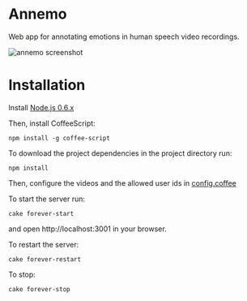 Annemo
======

Web app for annotating emotions in human speech video recordings.

![annemo screenshot](https://github.com/ilyabo/annemo/raw/master/doc/screenshot.png)


Installation
======
Install [Node.js 0.6.x](http://nodejs.org/dist/v0.6.16/docs/#)

Then, install CoffeeScript:

    npm install -g coffee-script


To download the project dependencies in the project directory run: 

    npm install


Then, configure the videos and the allowed user ids in [config.coffee](https://github.com/ilyabo/annemo/blob/master/config.coffee)


To start the server run:

    cake forever-start

and open http://localhost:3001 in your browser.


To restart the server:

    cake forever-restart

To stop:

    cake forever-stop
 
